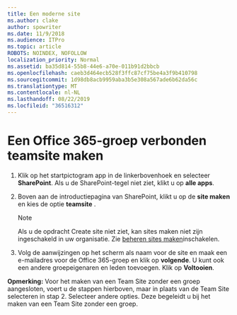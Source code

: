 ```yaml
---
title: Een moderne site
ms.author: clake
author: spowriter
ms.date: 11/9/2018
ms.audience: ITPro
ms.topic: article
ROBOTS: NOINDEX, NOFOLLOW
localization_priority: Normal
ms.assetid: ba35d814-55b8-44e6-a70e-011b91d2bbcb
ms.openlocfilehash: caeb3d464ecb528f3ffc87cf75be4a3f9b410798
ms.sourcegitcommit: 1d98db8acb9959aba3b5e308a567ade6b62da56c
ms.translationtype: MT
ms.contentlocale: nl-NL
ms.lasthandoff: 08/22/2019
ms.locfileid: "36516312"
---
```

# <a name="create-an-office-365-group-connected-team-site"></a>Een Office 365-groep verbonden teamsite maken

1. Klik op het startpictogram app in de linkerbovenhoek en selecteer **SharePoint**. Als u de SharePoint-tegel niet ziet, klikt u op **alle apps**.
    
2. Boven aan de introductiepagina van SharePoint, klikt u op de **site maken** en kies de optie **teamsite** . 
    
    > [!NOTE]
    > Als u de opdracht Create site niet ziet, kan sites maken niet zijn ingeschakeld in uw organisatie. Zie [beheren sites maken](https://go.microsoft.com/fwlink/?linkid=2009644)inschakelen. 
  
3. Volg de aanwijzingen op het scherm als naam voor de site en maak een e-mailadres voor de Office 365-groep en klik op **volgende**. U kunt ook een andere groepeigenaren en leden toevoegen. Klik op **Voltooien**.
  
 **Opmerking:** Voor het maken van een Team Site zonder een groep aangesloten, voert u de stappen hierboven, maar in plaats van de Team Site selecteren in stap 2. Selecteer andere opties. Deze begeleidt u bij het maken van een Team Site zonder een groep. 
    

